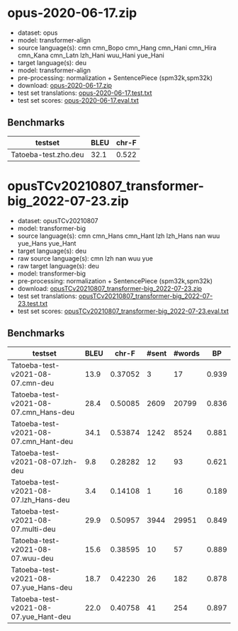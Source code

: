 # opus-2020-06-17.zip

* dataset: opus
* model: transformer-align
* source language(s): cmn cmn_Bopo cmn_Hang cmn_Hani cmn_Hira cmn_Kana cmn_Latn lzh_Hani wuu_Hani yue_Hani
* target language(s): deu
* model: transformer-align
* pre-processing: normalization + SentencePiece (spm32k,spm32k)
* download: [opus-2020-06-17.zip](https://object.pouta.csc.fi/Tatoeba-MT-models/zho-deu/opus-2020-06-17.zip)
* test set translations: [opus-2020-06-17.test.txt](https://object.pouta.csc.fi/Tatoeba-MT-models/zho-deu/opus-2020-06-17.test.txt)
* test set scores: [opus-2020-06-17.eval.txt](https://object.pouta.csc.fi/Tatoeba-MT-models/zho-deu/opus-2020-06-17.eval.txt)

## Benchmarks

| testset               | BLEU  | chr-F |
|-----------------------|-------|-------|
| Tatoeba-test.zho.deu 	| 32.1 	| 0.522 |


# opusTCv20210807_transformer-big_2022-07-23.zip

* dataset: opusTCv20210807
* model: transformer-big
* source language(s): cmn cmn_Hans cmn_Hant lzh lzh_Hans nan wuu yue_Hans yue_Hant
* target language(s): deu
* raw source language(s): cmn lzh nan wuu yue
* raw target language(s): deu
* model: transformer-big
* pre-processing: normalization + SentencePiece (spm32k,spm32k)
* download: [opusTCv20210807_transformer-big_2022-07-23.zip](https://object.pouta.csc.fi/Tatoeba-MT-models/zho-deu/opusTCv20210807_transformer-big_2022-07-23.zip)
* test set translations: [opusTCv20210807_transformer-big_2022-07-23.test.txt](https://object.pouta.csc.fi/Tatoeba-MT-models/zho-deu/opusTCv20210807_transformer-big_2022-07-23.test.txt)
* test set scores: [opusTCv20210807_transformer-big_2022-07-23.eval.txt](https://object.pouta.csc.fi/Tatoeba-MT-models/zho-deu/opusTCv20210807_transformer-big_2022-07-23.eval.txt)

## Benchmarks

| testset | BLEU  | chr-F | #sent | #words | BP |
|---------|-------|-------|-------|--------|----|
| Tatoeba-test-v2021-08-07.cmn-deu 	| 13.9 	| 0.37052 	| 3 	| 17 	| 0.939 |
| Tatoeba-test-v2021-08-07.cmn_Hans-deu 	| 28.4 	| 0.50085 	| 2609 	| 20799 	| 0.836 |
| Tatoeba-test-v2021-08-07.cmn_Hant-deu 	| 34.1 	| 0.53874 	| 1242 	| 8524 	| 0.881 |
| Tatoeba-test-v2021-08-07.lzh-deu 	| 9.8 	| 0.28282 	| 12 	| 93 	| 0.621 |
| Tatoeba-test-v2021-08-07.lzh_Hans-deu 	| 3.4 	| 0.14108 	| 1 	| 16 	| 0.189 |
| Tatoeba-test-v2021-08-07.multi-deu 	| 29.9 	| 0.50957 	| 3944 	| 29951 	| 0.849 |
| Tatoeba-test-v2021-08-07.wuu-deu 	| 15.6 	| 0.38595 	| 10 	| 57 	| 0.889 |
| Tatoeba-test-v2021-08-07.yue_Hans-deu 	| 18.7 	| 0.42230 	| 26 	| 182 	| 0.878 |
| Tatoeba-test-v2021-08-07.yue_Hant-deu 	| 22.0 	| 0.40758 	| 41 	| 254 	| 0.897 |

